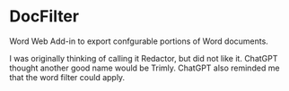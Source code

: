 # DocFilter
Word Web Add-in to export confgurable portions of Word documents.

I was originally thinking of calling it Redactor, but did not like it.
ChatGPT thought another good name would be Trimly.  ChatGPT also reminded
me that the word filter could apply.
